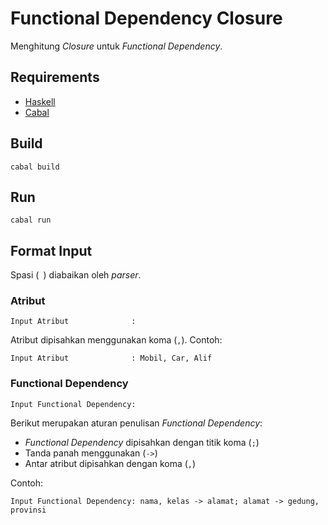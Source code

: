 # Functional Dependency Closure

Menghitung *Closure* untuk *Functional Dependency*.

## Requirements

 - [Haskell](https://www.haskell.org/)
 - [Cabal](https://www.haskell.org/cabal/)

## Build

```
cabal build
```

## Run

```
cabal run
```

## Format Input

Spasi (` `) diabaikan oleh *parser*.

### Atribut

```
Input Atribut              : 
```

Atribut dipisahkan menggunakan koma (`,`). Contoh:

```
Input Atribut              : Mobil, Car, Alif
```

### Functional Dependency

```
Input Functional Dependency: 
```

Berikut merupakan aturan penulisan *Functional Dependency*:
 - *Functional Dependency* dipisahkan dengan titik koma (`;`)
 - Tanda panah menggunakan (`->`)
 - Antar atribut dipisahkan dengan koma (`,`)

Contoh:

```
Input Functional Dependency: nama, kelas -> alamat; alamat -> gedung, provinsi
```

